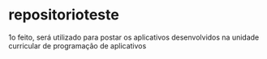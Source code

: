 # repositorioteste
1o feito, será utilizado para postar os aplicativos desenvolvidos na unidade curricular de programação de aplicativos
